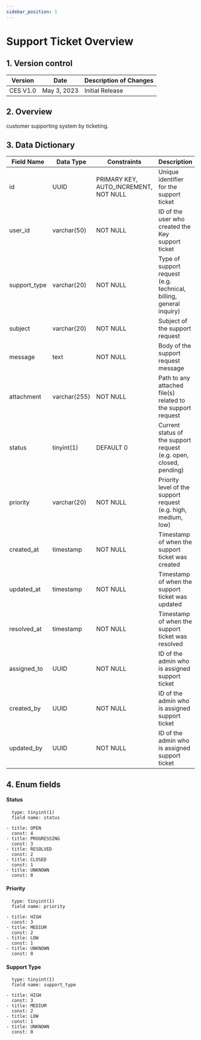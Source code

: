 ```yaml
---
sidebar_position: 1
---
```


# Support Ticket Overview

## 1. Version control

| Version     | Date        | Description of Changes      |
| ----------- | ----------- | --------------------------- |
| CES V1.0    | May 3, 2023 | Initial Release             |


## 2. Overview

customer supporting system by ticketing.

## 3. Data Dictionary

| Field Name           | Data Type    | Constraints                          | Description                                          |
| ------------------   | ------------ | ------------------------------------ | ---------------------------------------------------- |
| id                   | UUID         | PRIMARY KEY, AUTO_INCREMENT, NOT NULL| Unique identifier for the support ticket             |
| user_id              | varchar(50)  | NOT NULL                          | ID of the user who created the Key support ticket    |
| support_type         | varchar(20)  | NOT NULL               | Type of support request (e.g. technical, billing, general inquiry) |
| subject              | varchar(20)  | NOT NULL                             | Subject of the support request                       |
| message              | text         | NOT NULL                             | Body of the support request message                  |
| attachment           | varchar(255) | NOT NULL                       | Path to any attached file(s) related to the support request|
| status               | tinyint(1)   | DEFAULT 0           | Current status of the support request (e.g. open, closed, pending)    |
| priority             | varchar(20)  | NOT NULL                | Priority level of the support request (e.g. high, medium, low)    |
| created_at           | timestamp     | NOT NULL                             | Timestamp of when the support ticket was created     |
| updated_at           | timestamp     | NOT NULL                             | Timestamp of when the support ticket was updated     |
| resolved_at          | timestamp     | NOT NULL                             | Timestamp of when the support ticket was resolved    |
| assigned_to          | UUID         | NOT NULL                             | ID of the admin who is assigned support ticket       |
| created_by           | UUID         | NOT NULL                             | ID of the admin who is assigned support ticket       |
| updated_by           | UUID           | NOT NULL                             | ID of the admin who is assigned support ticket       |


## 4. Enum fields

#### **Status**


      type: tinyint(1)
      field name: status 

    - title: OPEN
      const: 4
    - title: PROGRESSING
      const: 3
    - title: RESOLVED
      const: 2
    - title: CLOSED
      const: 1
    - title: UNKNOWN
      const: 0

#### **Priority**


      type: tinyint(1)
      field name: priority 

    - title: HIGH
      const: 3
    - title: MEDIUM
      const: 2
    - title: LOW
      const: 1
    - title: UNKNOWN
      const: 0

#### **Support Type**


      type: tinyint(1)
      field name: support_type 

    - title: HIGH
      const: 3
    - title: MEDIUM
      const: 2
    - title: LOW
      const: 1
    - title: UNKNOWN
      const: 0